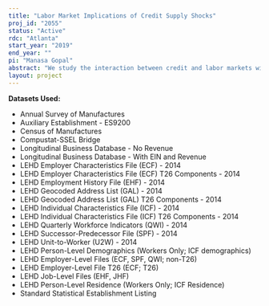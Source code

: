 ```yaml
---
title: "Labor Market Implications of Credit Supply Shocks"
proj_id: "2055"
status: "Active"
rdc: "Atlanta"
start_year: "2019"
end_year: ""
pi: "Manasa Gopal"
abstract: "We study the interaction between credit and labor markets with the objective of understanding the impact of financial imperfections on firm and worker outcomes. To do this, we use the Longitudinal Business Database, Longitudinal Employer-Household Dynamics, Census of Manufactures, and Annual Survey of Manufactures, along with data on loan originations in the United States. First, this research will evaluate the effect of credit supply shocks on firm investment, net employment, and the ability of the firm to retain human capital. For this, we create instruments of credit supply shock. We then track current and future labor market outcomes of workers employed at firms affected by credit supply shocks. Our research aims to identify the effects of credit supply shocks, both during and surrounding the financial crisis. Through this research, we also aim to understand the differences in firm and worker outcomes based on (1) lender type—specifically the role of banks vs. nonbanks and (2) the underlying collateral pledged by the firm. "
layout: project
---
```


**Datasets Used:**

  - Annual Survey of Manufactures 
  - Auxiliary Establishment - ES9200 
  - Census of Manufactures 
  - Compustat-SSEL Bridge 
  - Longitudinal Business Database - No Revenue 
  - Longitudinal Business Database - With EIN and Revenue 
  - LEHD Employer Characteristics File (ECF) - 2014 
  - LEHD Employer Characteristics File (ECF) T26 Components - 2014 
  - LEHD Employment History File (EHF) - 2014 
  - LEHD Geocoded Address List (GAL) - 2014 
  - LEHD Geocoded Address List (GAL) T26 Components - 2014 
  - LEHD Individual Characteristics File (ICF) - 2014 
  - LEHD Individual Characteristics File (ICF) T26 Components - 2014 
  - LEHD Quarterly Workforce Indicators (QWI) - 2014 
  - LEHD Successor-Predecessor File (SPF) - 2014 
  - LEHD Unit-to-Worker (U2W) - 2014 
  - LEHD Person-Level Demographics (Workers Only; ICF demographics) 
  - LEHD Employer-Level Files (ECF, SPF, QWI; non-T26) 
  - LEHD Employer-Level File T26 (ECF; T26) 
  - LEHD Job-Level Files (EHF, JHF) 
  - LEHD Person-Level Residence (Workers Only; ICF Residence) 
  - Standard Statistical Establishment Listing 

